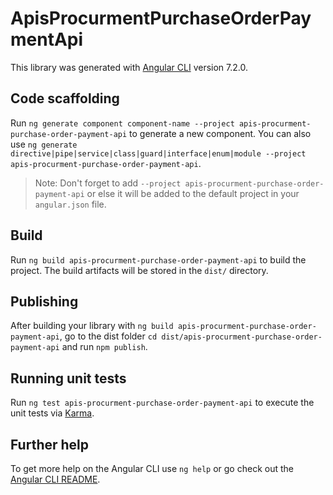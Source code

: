 # ApisProcurmentPurchaseOrderPaymentApi

This library was generated with [Angular CLI](https://github.com/angular/angular-cli) version 7.2.0.

## Code scaffolding

Run `ng generate component component-name --project apis-procurment-purchase-order-payment-api` to generate a new component. You can also use `ng generate directive|pipe|service|class|guard|interface|enum|module --project apis-procurment-purchase-order-payment-api`.

> Note: Don't forget to add `--project apis-procurment-purchase-order-payment-api` or else it will be added to the default project in your `angular.json` file.

## Build

Run `ng build apis-procurment-purchase-order-payment-api` to build the project. The build artifacts will be stored in the `dist/` directory.

## Publishing

After building your library with `ng build apis-procurment-purchase-order-payment-api`, go to the dist folder `cd dist/apis-procurment-purchase-order-payment-api` and run `npm publish`.

## Running unit tests

Run `ng test apis-procurment-purchase-order-payment-api` to execute the unit tests via [Karma](https://karma-runner.github.io).

## Further help

To get more help on the Angular CLI use `ng help` or go check out the [Angular CLI README](https://github.com/angular/angular-cli/blob/master/README.md).
